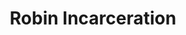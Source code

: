 ---
title: Robin Incarceration
categories: ['Incarceration']
contributors: mechie and robin
excerpt: >
    "The thing that keeps me fighting is instinct. Imprisonment is not our natural habitat. This is not my home."
image: robin-incarceration-web.png
featured: true
featured_order: 13
---